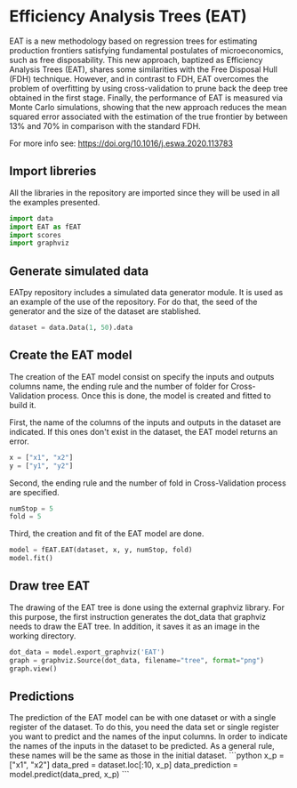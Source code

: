 <h1><strong>Efficiency Analysis Trees (EAT)</strong></h1>

<p style="justify">EAT is a new methodology based on regression trees for estimating production frontiers satisfying fundamental postulates of microeconomics, such as free disposability. This new approach, baptized as Efficiency Analysis Trees (EAT), shares some similarities with the Free Disposal Hull (FDH) technique. However, and in contrast to FDH, EAT overcomes the problem of overfitting by using cross-validation to prune back the deep tree obtained in the first stage. Finally, the performance of EAT is measured via Monte Carlo simulations, showing that the new approach reduces the mean squared error associated with the estimation of the true frontier by between 13% and 70% in comparison with the standard FDH.</p>

For more info see: https://doi.org/10.1016/j.eswa.2020.113783

<h2>Import libreries</h2>
All the libraries in the repository are imported since they will be used in all the examples presented.

```python
import data
import EAT as fEAT
import scores
import graphviz
```

<h2>Generate simulated data </h2>
EATpy repository includes a simulated data generator module. It is used as an example of the use of the repository. For do that, the seed of the generator and the size of the dataset are stablished. 

```python
dataset = data.Data(1, 50).data
```
<h2>Create the EAT model</h2>
The creation of the EAT model consist on specify the inputs and outputs columns name, the ending rule and the number of folder for Cross-Validation process. Once this is done, the model is created and fitted to build it.

First, the name of the columns of the inputs and outputs in the dataset are indicated. If this ones don't exist in the dataset, the EAT model returns an error. 
```python
x = ["x1", "x2"]
y = ["y1", "y2"]
```

Second, the ending rule and the number of fold in Cross-Validation process are specified.
```python
numStop = 5
fold = 5
```
Third, the creation and fit of the EAT model are done.
```python
model = fEAT.EAT(dataset, x, y, numStop, fold)
model.fit()
```

<h2>Draw tree EAT</h2>
The drawing of the EAT tree is done using the external graphviz library. For this purpose, the first instruction generates the dot_data that graphviz needs to draw the EAT tree. In addition, it saves it as an image in the working directory. 

```python
dot_data = model.export_graphviz('EAT')
graph = graphviz.Source(dot_data, filename="tree", format="png")
graph.view()
```

<h2>Predictions</h2>
The prediction of the EAT model can be with one dataset or with a single register of the dataset. To do this, you need the data set or single register you want to predict and the names of the input columns. In order to indicate the names of the inputs in the dataset to be predicted. As a general rule, these names will be the same as those in the initial dataset.
```python
x_p = ["x1", "x2"]
data_pred = dataset.loc[:10, x_p]
data_prediction = model.predict(data_pred, x_p)
```
